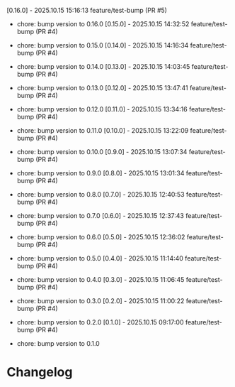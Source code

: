 [0.16.0] - 2025.10.15 15:16:13 feature/test-bump (PR #5)

- chore: bump version to 0.16.0
[0.15.0] - 2025.10.15 14:32:52 feature/test-bump (PR #4)

- chore: bump version to 0.15.0
[0.14.0] - 2025.10.15 14:16:34 feature/test-bump (PR #4)

- chore: bump version to 0.14.0
[0.13.0] - 2025.10.15 14:03:45 feature/test-bump (PR #4)

- chore: bump version to 0.13.0
[0.12.0] - 2025.10.15 13:47:41 feature/test-bump (PR #4)

- chore: bump version to 0.12.0
[0.11.0] - 2025.10.15 13:34:16 feature/test-bump (PR #4)

- chore: bump version to 0.11.0
[0.10.0] - 2025.10.15 13:22:09 feature/test-bump (PR #4)

- chore: bump version to 0.10.0
[0.9.0] - 2025.10.15 13:07:34 feature/test-bump (PR #4)

- chore: bump version to 0.9.0
[0.8.0] - 2025.10.15 13:01:34 feature/test-bump (PR #4)

- chore: bump version to 0.8.0
[0.7.0] - 2025.10.15 12:40:53 feature/test-bump (PR #4)

- chore: bump version to 0.7.0
[0.6.0] - 2025.10.15 12:37:43 feature/test-bump (PR #4)

- chore: bump version to 0.6.0
[0.5.0] - 2025.10.15 12:36:02 feature/test-bump (PR #4)

- chore: bump version to 0.5.0
[0.4.0] - 2025.10.15 11:14:40 feature/test-bump (PR #4)

- chore: bump version to 0.4.0
[0.3.0] - 2025.10.15 11:06:45 feature/test-bump (PR #4)

- chore: bump version to 0.3.0
[0.2.0] - 2025.10.15 11:00:22 feature/test-bump (PR #4)

- chore: bump version to 0.2.0
[0.1.0] - 2025.10.15 09:17:00 feature/test-bump (PR #4)

- chore: bump version to 0.1.0
# Changelog
